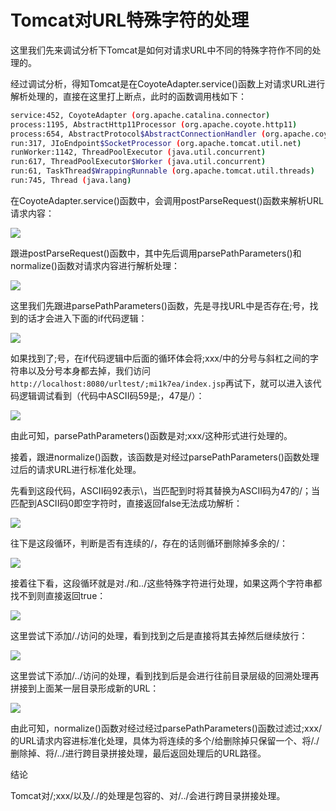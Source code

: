 # Tomcat对URL特殊字符的处理

这里我们先来调试分析下Tomcat是如何对请求URL中不同的特殊字符作不同的处理的。

经过调试分析，得知Tomcat是在CoyoteAdapter.service()函数上对请求URL进行解析处理的，直接在这里打上断点，此时的函数调用栈如下：


```bash
service:452, CoyoteAdapter (org.apache.catalina.connector)
process:1195, AbstractHttp11Processor (org.apache.coyote.http11)
process:654, AbstractProtocol$AbstractConnectionHandler (org.apache.coyote)
run:317, JIoEndpoint$SocketProcessor (org.apache.tomcat.util.net)
runWorker:1142, ThreadPoolExecutor (java.util.concurrent)
run:617, ThreadPoolExecutor$Worker (java.util.concurrent)
run:61, TaskThread$WrappingRunnable (org.apache.tomcat.util.threads)
run:745, Thread (java.lang)
```

在CoyoteAdapter.service()函数中，会调用postParseRequest()函数来解析URL请求内容：

![](images/15893679255784.png)


跟进postParseRequest()函数中，其中先后调用parsePathParameters()和normalize()函数对请求内容进行解析处理：

![](images/15893679327708.png)


这里我们先跟进parsePathParameters()函数，先是寻找URL中是否存在;号，找到的话才会进入下面的if代码逻辑：

![](images/15893679409638.png)


如果找到了;号，在if代码逻辑中后面的循环体会将;xxx/中的分号与斜杠之间的字符串以及分号本身都去掉，我们访问`http://localhost:8080/urltest/;mi1k7ea/index.jsp`再试下，就可以进入该代码逻辑调试看到（代码中ASCII码59是;，47是/）：

![](images/15893679549006.png)


由此可知，parsePathParameters()函数是对;xxx/这种形式进行处理的。

接着，跟进normalize()函数，该函数是对经过parsePathParameters()函数处理过后的请求URL进行标准化处理。

先看到这段代码，ASCII码92表示\，当匹配到时将其替换为ASCII码为47的/；当匹配到ASCII码0即空字符时，直接返回false无法成功解析：

![](images/15893679622855.png)


往下是这段循环，判断是否有连续的/，存在的话则循环删除掉多余的/：

![](images/15893679700667.png)


接着往下看，这段循环就是对./和../这些特殊字符进行处理，如果这两个字符串都找不到则直接返回true：

![](images/15893679785607.png)


这里尝试下添加/./访问的处理，看到找到之后是直接将其去掉然后继续放行：

![](images/15893679889582.png)


这里尝试下添加/../访问的处理，看到找到后是会进行往前目录层级的回溯处理再拼接到上面某一层目录形成新的URL：

![](images/15893679974020.png)


由此可知，normalize()函数对经过经过parsePathParameters()函数过滤过;xxx/的URL请求内容进标准化处理，具体为将连续的多个/给删除掉只保留一个、将/./删除掉、将/../进行跨目录拼接处理，最后返回处理后的URL路径。

结论

Tomcat对/;xxx/以及/./的处理是包容的、对/../会进行跨目录拼接处理。